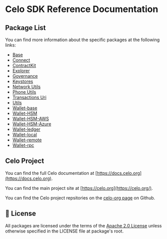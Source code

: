 # Celo SDK Reference Documentation

## Package List

You can find more information about the specific packages at the following links:

- [Base](./base)
- [Connect](./connect)
- [ContractKit](./contractkit)
- [Explorer](./explorer)
- [Governance](./governance)
- [Keystores](./keystores)
- [Network Utils](./network-utils)
- [Phone Utils](./phone-utils)
- [Transactions Uri](./transactions-uri)
- [Utils](./utils)
- [Wallet-base](./wallet-base)
- [Wallet-HSM](./wallet-hsm)
- [Wallet-HSM-AWS](./wallet-hsm-aws)
- [Wallet-HSM-Azure](./wallet-hsm-azure)
- [Wallet-ledger](./wallet-ledger)
- [Wallet-local](./wallet-local)
- [Wallet-remote](./wallet-remote)
- [Wallet-rpc](./wallet-rpc)

## Celo Project

You can find the full Celo documentation at [https://docs.celo.org](https://docs.celo.org).

You can find the main project site at [https://celo.org](https://celo.org/).

You can find the Celo project repsitories on the [celo-org page](https://github.com/celo-org) on Github.

## 📜 <a id="license"></a>License

All packages are licensed under the terms of the [Apache 2.0 License](LICENSE) unless otherwise specified in the LICENSE file at package's root.
